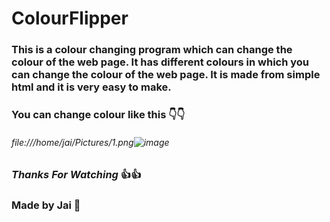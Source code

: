 # ColourFlipper
### This is a **colour changing program** which can change the colour of the web page. It has different colours in which you can change the colour of the web page. It is made from simple html and it is very easy to make.
### You can change colour like this :point_down::point_down:
###### file:///home/jai/Pictures/1.png![image](https://user-images.githubusercontent.com/79037585/112457957-42264000-8d82-11eb-80da-60473c57819a.png)
### _Thanks For Watching_ :+1::+1:
### **Made by Jai** :boy:
